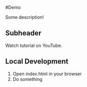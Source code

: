#Demo

Some description!

## Subheader

Watch tutorial on YouTube.

## Local Development

1. Open index.html in your browser
2. Do something

